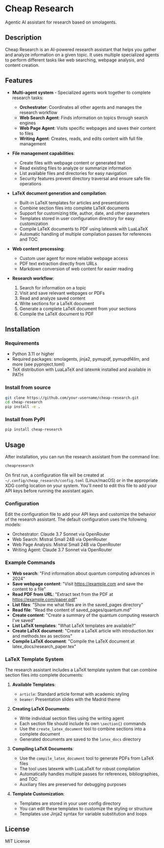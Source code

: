 # Cheap Research

Agentic AI assistant for research based on smolagents.

## Description

Cheap Research is an AI-powered research assistant that helps you gather and analyze information on a given topic. It uses multiple specialized agents to perform different tasks like web searching, webpage analysis, and content creation.

## Features

- **Multi-agent system** - Specialized agents work together to complete research tasks:
  - **Orchestrator**: Coordinates all other agents and manages the research workflow
  - **Web Search Agent**: Finds information on topics through search engines
  - **Web Page Agent**: Visits specific webpages and saves their content to files
  - **Writing Agent**: Creates, reads, and edits content with full file management

- **File management capabilities**:
  - Create files with webpage content or generated text
  - Read existing files to analyze or summarize information
  - List available files and directories for easy navigation
  - Security features prevent directory traversal and ensure safe file operations

- **LaTeX document generation and compilation**:
  - Built-in LaTeX templates for articles and presentations
  - Combine section files into complete LaTeX documents
  - Support for customizing title, author, date, and other parameters
  - Templates stored in user configuration directory for easy customization
  - Compile LaTeX documents to PDF using latexmk with LuaLaTeX
  - Automatic handling of multiple compilation passes for references and TOC

- **Web content processing**:
  - Custom user agent for more reliable webpage access
  - PDF text extraction directly from URLs
  - Markdown conversion of web content for easier reading

- **Research workflow**:
  1. Search for information on a topic
  2. Visit and save relevant webpages or PDFs
  3. Read and analyze saved content
  4. Write sections for a LaTeX document
  5. Generate a complete LaTeX document from your sections
  6. Compile the LaTeX document to PDF

## Installation

### Requirements
- Python 3.11 or higher
- Required packages: smolagents, jinja2, pymupdf, pymupdf4llm, and more (see pyproject.toml)
- TeX distribution with LuaLaTeX and latexmk installed and available in PATH

### Install from source
```bash
git clone https://github.com/your-username/cheap-research.git
cd cheap-research
pip install -e .
```

### Install from PyPI
```bash
pip install cheap-research
```

## Usage

After installation, you can run the research assistant from the command line:

```bash
cheapresearch
```

On first run, a configuration file will be created at `~/.config/cheap_research/config.toml` (Linux/macOS) or in the appropriate XDG config location on your system. You'll need to edit this file to add your API keys before running the assistant again.

### Configuration

Edit the configuration file to add your API keys and customize the behavior of the research assistant. The default configuration uses the following models:
- Orchestrator: Claude 3.7 Sonnet via OpenRouter
- Web Search: Mistral Small 24B via OpenRouter
- Web Page Analysis: Mistral Small 24B via OpenRouter
- Writing Agent: Claude 3.7 Sonnet via OpenRouter

### Example Commands

- **Web search**: "Find information about quantum computing advances in 2024"
- **Save webpage content**: "Visit https://example.com and save the content to a file"
- **Read PDF from URL**: "Extract text from the PDF at https://example.com/paper.pdf"
- **List files**: "Show me what files are in the saved_pages directory"
- **Read file**: "Read the content of saved_pages/quantum.md"
- **Create content**: "Create a summary of the quantum computing research I've saved"
- **List LaTeX templates**: "What LaTeX templates are available?"
- **Create LaTeX document**: "Create a LaTeX article with introduction.tex and methods.tex as sections"
- **Compile LaTeX document**: "Compile the LaTeX document at latex_docs/research_paper.tex"

### LaTeX Template System

The research assistant includes a LaTeX template system that can combine section files into complete documents:

1. **Available Templates**:
   - `article`: Standard article format with academic styling
   - `beamer`: Presentation slides with the Madrid theme

2. **Creating LaTeX Documents**:
   - Write individual section files using the writing agent
   - Each section file should include its own `\section{}` commands
   - Use the `create_latex_document` tool to combine sections into a complete document
   - Generated documents are saved to the `latex_docs` directory

3. **Compiling LaTeX Documents**:
   - Use the `compile_latex_document` tool to generate PDFs from LaTeX files
   - The tool uses latexmk with LuaLaTeX for robust compilation
   - Automatically handles multiple passes for references, bibliographies, and TOC
   - Auxiliary files are preserved for debugging purposes

4. **Template Customization**:
   - Templates are stored in your user config directory
   - You can edit these templates to customize the styling or structure
   - Templates use Jinja2 syntax for variable substitution and loops

## License

MIT License